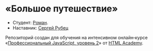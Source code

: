 # «Большое путешествие» 

* Студент: [Роман](https://up.htmlacademy.ru/ecmascript/10/user/699319).
* Наставник: [Сергей Рубец](https://htmlacademy.ru/profile/amator)

Репозиторий создан для обучения на интенсивном онлайн‑курсе «[Профессиональный JavaScript, уровень 2](https://htmlacademy.ru/intensive/ecmascript)» от [HTML Academy](https://htmlacademy.ru).

